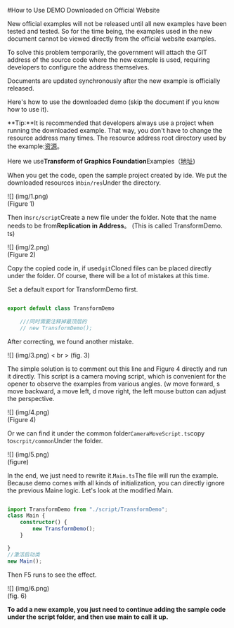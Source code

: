 #How to Use DEMO Downloaded on Official Website

New official examples will not be released until all new examples have been tested and tested. So for the time being, the examples used in the new document cannot be viewed directly from the official website examples.

To solve this problem temporarily, the government will attach the GIT address of the source code where the new example is used, requiring developers to configure the address themselves.

Documents are updated synchronously after the new example is officially released.

Here's how to use the downloaded demo (skip the document if you know how to use it).

**Tip:**It is recommended that developers always use a project when running the downloaded example. That way, you don't have to change the resource address many times. The resource address root directory used by the example:[资源](http://localhost/LayaAir2_Auto/%3Chttps://github.com/layabox/layaair-demo/tree/master/h5/res/threeDimen%3E)。

Here we use**Transform of Graphics Foundation**Examples（[地址](http://localhost/LayaAir2_Auto/%3Chttps://github.com/layabox/layaair-demo/blob/master/h5/3d/ts/LayaAir3D_Sprite3D/TransformDemo.ts%3E))

When you get the code, open the sample project created by ide. We put the downloaded resources in`bin/res`Under the directory.

![] (img/1.png)<br> (Figure 1)

Then in`src/script`Create a new file under the folder. Note that the name needs to be from**Replication in Address**。 (This is called TransformDemo. ts)

![] (img/2.png)<br> (Figure 2)

Copy the copied code in, if used`git`Cloned files can be placed directly under the folder. Of course, there will be a lot of mistakes at this time.

Set a default export for TransformDemo first.


```typescript

export default class TransformDemo
    
    ///同时需要注释掉最顶层的
    // new TransformDemo();
```


After correcting, we found another mistake.

![] (img/3.png) < br > (fig. 3)

The simple solution is to comment out this line and Figure 4 directly and run it directly. This script is a camera moving script, which is convenient for the opener to observe the examples from various angles. (w move forward, s move backward, a move left, d move right, the left mouse button can adjust the perspective.

![] (img/4.png)<br> (Figure 4)

Or we can find it under the common folder`CameraMoveScript.ts`copy to`scrpit/common`Under the folder.

![] (img/5.png)<br> (figure)

In the end, we just need to rewrite it.`Main.ts`The file will run the example. Because demo comes with all kinds of initialization, you can directly ignore the previous Maine logic. Let's look at the modified Main.


```typescript

import TransformDemo from "./script/TransformDemo";
class Main {
	constructor() {
		new TransformDemo();
	}

}
//激活启动类
new Main();
```


Then F5 runs to see the effect.

![] (img/6.png)<br> (fig. 6)

**To add a new example, you just need to continue adding the sample code under the script folder, and then use main to call it up.**